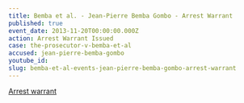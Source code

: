 ```yaml
---
title: Bemba et al. - Jean-Pierre Bemba Gombo - Arrest Warrant
published: true
event_date: 2013-11-20T00:00:00.000Z
action: Arrest Warrant Issued
case: the-prosecutor-v-bemba-et-al
accused: jean-pierre-bemba-gombo
youtube_id:
slug: bemba-et-al-events-jean-pierre-bemba-gombo-arrest-warrant
---
```



[Arrest warrant](http://www.icc-cpi.int/iccdocs/doc/doc504390.PDF)